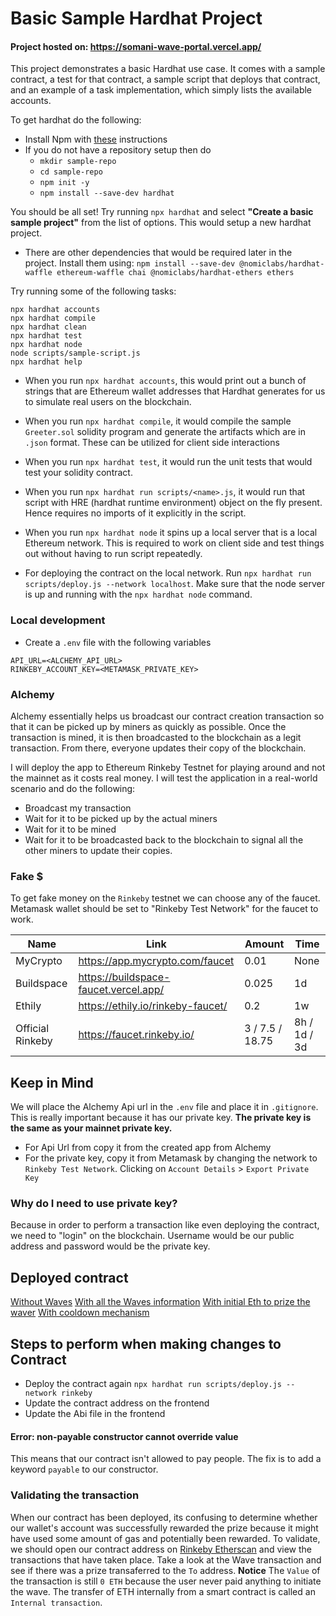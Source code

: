 # Basic Sample Hardhat Project

#### Project hosted on: https://somani-wave-portal.vercel.app/

This project demonstrates a basic Hardhat use case. It comes with a sample contract, a test for that contract, a sample script that deploys that contract, and an example of a task implementation, which simply lists the available accounts.

To get hardhat do the following:
- Install Npm with [these](https://hardhat.org/tutorial/setting-up-the-environment.html) instructions
- If you do not have a repository setup then do 
    - `mkdir sample-repo`
    -  `cd sample-repo`
    - `npm init -y`
    - `npm install --save-dev hardhat`

You should be all set! Try running `npx hardhat` and select **"Create a basic sample project"** from the list of options. This would setup a new hardhat project.

- There are other dependencies that would be required later in the project. Install them using:
`npm install --save-dev @nomiclabs/hardhat-waffle ethereum-waffle chai @nomiclabs/hardhat-ethers ethers`


Try running some of the following tasks:

```shell
npx hardhat accounts
npx hardhat compile
npx hardhat clean
npx hardhat test
npx hardhat node
node scripts/sample-script.js
npx hardhat help
```

- When you run `npx hardhat accounts`, this would print out a bunch of strings that are Ethereum wallet addresses that Hardhat generates for us to simulate real users on the blockchain.

- When you run `npx hardhat compile`, it would compile the sample `Greeter.sol` solidity program and generate the artifacts which are in `.json` format. These can be utilized for client side interactions

- When you run `npx hardhat test`, it would run the unit tests that would test your solidity contract.

- When you run `npx hardhat run scripts/<name>.js`, it would run that script with HRE (hardhat runtime environment) object on the fly present. Hence requires no imports of it explicitly in the script.

- When you run `npx hardhat node` it spins up a local server that is a local Ethereum network. This is required to work on client side and test things out without having to run script repeatedly.

- For deploying the contract on the local network. Run `npx hardhat run scripts/deploy.js --network localhost`. Make sure that the node server is up and running with the `npx hardhat node` command.


### Local development
- Create a `.env` file with the following variables
```
API_URL=<ALCHEMY_API_URL>
RINKEBY_ACCOUNT_KEY=<METAMASK_PRIVATE_KEY>
```


### Alchemy

Alchemy essentially helps us broadcast our contract creation transaction so that it can be picked up by miners as quickly as possible. Once the transaction is mined, it is then broadcasted to the blockchain as a legit transaction. From there, everyone updates their copy of the blockchain.

I will deploy the app to Ethereum Rinkeby Testnet for playing around and not the mainnet as it costs real money. I will test the application in a real-world scenario and do the following:
- Broadcast my transaction
- Wait for it to be picked up by the actual miners
- Wait for it to be mined
- Wait for it to be broadcasted back to the blockchain to signal all the other miners to update their copies.

### Fake $

To get fake money on the `Rinkeby` testnet we can choose any of the faucet. Metamask wallet should be set to "Rinkeby Test Network" for the faucet to work.


| Name             | Link                                  | Amount          | Time         |
| ---------------- | ------------------------------------- | --------------- | ------------ |
| MyCrypto         | https://app.mycrypto.com/faucet       | 0.01            | None         |
| Buildspace       | https://buildspace-faucet.vercel.app/ | 0.025           | 1d           |
| Ethily           | https://ethily.io/rinkeby-faucet/     | 0.2             | 1w           |
| Official Rinkeby | https://faucet.rinkeby.io/            | 3 / 7.5 / 18.75 | 8h / 1d / 3d |


## Keep in Mind

We will place the Alchemy Api url in the `.env` file and place it in `.gitignore`. This is really important because it has our private key. 
**The private key is the same as your mainnet private key.**

- For Api Url from copy it from the created app from Alchemy
- For the private key, copy it from Metamask by changing the network to `Rinkeby Test Network`. Clicking on `Account Details` > `Export Private Key`

### Why do I need to use private key?
Because in order to perform a transaction like even deploying the contract, we need to "login" on the blockchain. Username would be our public address and password would be the private key.


## Deployed contract

[Without Waves](https://rinkeby.etherscan.io/address/0x6b9D2F9622eb26E6b0b05be5d09954110c2a2431)
[With all the Waves information](https://rinkeby.etherscan.io/address/0x318d5F0772Bd820a7d3958C76C2017D27AFF6031)
[With initial Eth to prize the waver](https://rinkeby.etherscan.io/address/0xe5fE35812531b9b278E76739760Da73CECbF50Af)
[With cooldown mechanism](https://rinkeby.etherscan.io/address/0x98e0EC1DB8FFA1328fEB75eA39dDb17a7c2F9f3a)


## Steps to perform when making changes to Contract
- Deploy the contract again `npx hardhat run scripts/deploy.js --network rinkeby`
- Update the contract address on the frontend
- Update the Abi file in the frontend


#### Error: non-payable constructor cannot override value
This means that our contract isn't allowed to pay people. The fix is to add a keyword `payable` to our constructor.

### Validating the transaction
When our contract has been deployed, its confusing to determine whether our wallet's account was successfully rewarded the prize because it might have used some amount of gas and potentially been rewarded.
To validate, we should open our contract address on [Rinkeby Etherscan](https://rinkeby.etherscan.io/) and view the transactions that have taken place. Take a look at the Wave transaction and see if there was a prize transaferred to the `To` address.
**Notice** The `Value` of the transaction is still `0 ETH` because the user never paid anything to initiate the wave. The transfer of ETH internally from a smart contract is called an `Internal transaction`.
